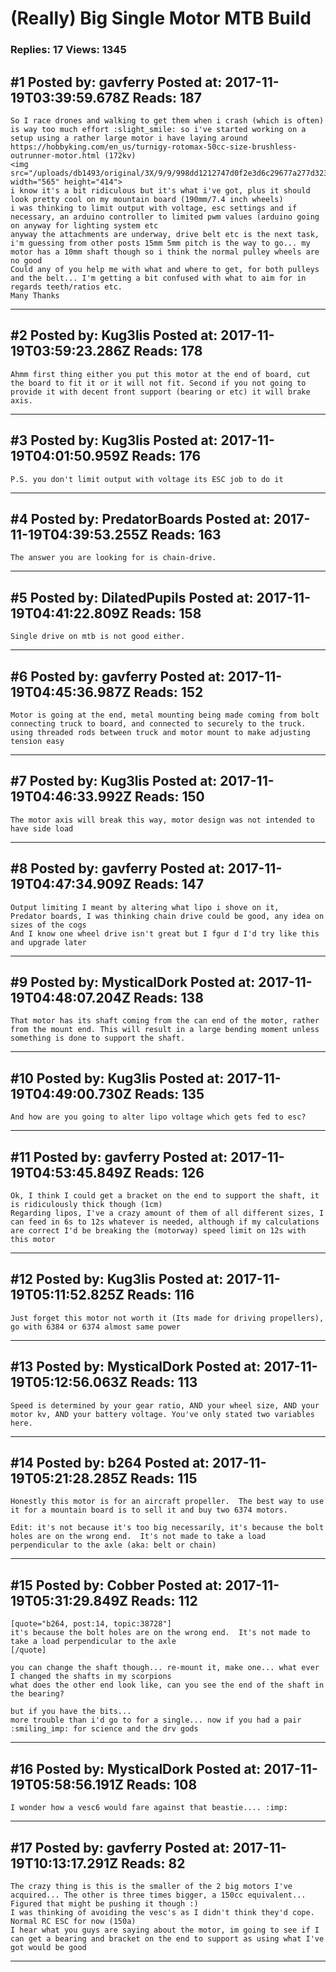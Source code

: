 # (Really) Big Single Motor MTB Build

### Replies: 17 Views: 1345

## \#1 Posted by: gavferry Posted at: 2017-11-19T03:39:59.678Z Reads: 187

```
So I race drones and walking to get them when i crash (which is often) is way too much effort :slight_smile: so i've started working on a setup using a rather large motor i have laying around
https://hobbyking.com/en_us/turnigy-rotomax-50cc-size-brushless-outrunner-motor.html (172kv)
<img src="/uploads/db1493/original/3X/9/9/998dd1212747d0f2e3d6c29677a277d323a34d52.jpg" width="565" height="414">
i know it's a bit ridiculous but it's what i've got, plus it should look pretty cool on my mountain board (190mm/7.4 inch wheels)
i was thinking to limit output with voltage, esc settings and if necessary, an arduino controller to limited pwm values (arduino going on anyway for lighting system etc
anyway the attachments are underway, drive belt etc is the next task, i'm guessing from other posts 15mm 5mm pitch is the way to go... my motor has a 10mm shaft though so i think the normal pulley wheels are no good
Could any of you help me with what and where to get, for both pulleys and the belt... I'm getting a bit confused with what to aim for in regards teeth/ratios etc.
Many Thanks
```

---
## \#2 Posted by: Kug3lis Posted at: 2017-11-19T03:59:23.286Z Reads: 178

```
Ahmm first thing either you put this motor at the end of board, cut the board to fit it or it will not fit. Second if you not going to provide it with decent front support (bearing or etc) it will brake axis.
```

---
## \#3 Posted by: Kug3lis Posted at: 2017-11-19T04:01:50.959Z Reads: 176

```
P.S. you don't limit output with voltage its ESC job to do it
```

---
## \#4 Posted by: PredatorBoards Posted at: 2017-11-19T04:39:53.255Z Reads: 163

```
The answer you are looking for is chain-drive.
```

---
## \#5 Posted by: DilatedPupils Posted at: 2017-11-19T04:41:22.809Z Reads: 158

```
Single drive on mtb is not good either.
```

---
## \#6 Posted by: gavferry Posted at: 2017-11-19T04:45:36.987Z Reads: 152

```
Motor is going at the end, metal mounting being made coming from bolt connecting truck to board, and connected to securely to the truck.
using threaded rods between truck and motor mount to make adjusting tension easy
```

---
## \#7 Posted by: Kug3lis Posted at: 2017-11-19T04:46:33.992Z Reads: 150

```
The motor axis will break this way, motor design was not intended to have side load
```

---
## \#8 Posted by: gavferry Posted at: 2017-11-19T04:47:34.909Z Reads: 147

```
Output limiting I meant by altering what lipo i shove on it,
Predator boards, I was thinking chain drive could be good, any idea on sizes of the cogs
And I know one wheel drive isn't great but I fgur d I'd try like this and upgrade later
```

---
## \#9 Posted by: MysticalDork Posted at: 2017-11-19T04:48:07.204Z Reads: 138

```
That motor has its shaft coming from the can end of the motor, rather from the mount end. This will result in a large bending moment unless something is done to support the shaft.
```

---
## \#10 Posted by: Kug3lis Posted at: 2017-11-19T04:49:00.730Z Reads: 135

```
And how are you going to alter lipo voltage which gets fed to esc?
```

---
## \#11 Posted by: gavferry Posted at: 2017-11-19T04:53:45.849Z Reads: 126

```
Ok, I think I could get a bracket on the end to support the shaft, it is ridiculously thick though (1cm)
Regarding lipos, I've a crazy amount of them of all different sizes, I can feed in 6s to 12s whatever is needed, although if my calculations are correct I'd be breaking the (motorway) speed limit on 12s with this motor
```

---
## \#12 Posted by: Kug3lis Posted at: 2017-11-19T05:11:52.825Z Reads: 116

```
Just forget this motor not worth it (Its made for driving propellers), go with 6384 or 6374 almost same power
```

---
## \#13 Posted by: MysticalDork Posted at: 2017-11-19T05:12:56.063Z Reads: 113

```
Speed is determined by your gear ratio, AND your wheel size, AND your motor kv, AND your battery voltage. You've only stated two variables here.
```

---
## \#14 Posted by: b264 Posted at: 2017-11-19T05:21:28.285Z Reads: 115

```
Honestly this motor is for an aircraft propeller.  The best way to use it for a mountain board is to sell it and buy two 6374 motors.

Edit: it's not because it's too big necessarily, it's because the bolt holes are on the wrong end.  It's not made to take a load perpendicular to the axle (aka: belt or chain)
```

---
## \#15 Posted by: Cobber Posted at: 2017-11-19T05:31:29.849Z Reads: 112

```
[quote="b264, post:14, topic:38728"]
it's because the bolt holes are on the wrong end.  It's not made to take a load perpendicular to the axle
[/quote]

you can change the shaft though... re-mount it, make one... what ever
I changed the shafts in my scorpions
what does the other end look like, can you see the end of the shaft in the bearing?

but if you have the bits...
more trouble than i'd go to for a single... now if you had a pair :smiling_imp: for science and the drv gods
```

---
## \#16 Posted by: MysticalDork Posted at: 2017-11-19T05:58:56.191Z Reads: 108

```
I wonder how a vesc6 would fare against that beastie.... :imp:
```

---
## \#17 Posted by: gavferry Posted at: 2017-11-19T10:13:17.291Z Reads: 82

```
The crazy thing is this is the smaller of the 2 big motors I've acquired... The other is three times bigger, a 150cc equivalent... Figured that might be pushing it though :)
I was thinking of avoiding the vesc's as I didn't think they'd cope. Normal RC ESC for now (150a)
I hear what you guys are saying about the motor, im going to see if I can get a bearing and bracket on the end to support as using what I've got would be good
```

---
